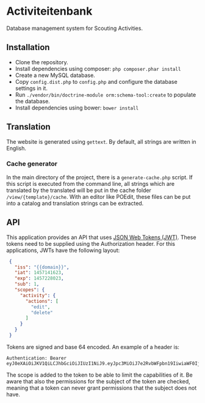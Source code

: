 # Activiteitenbank
Database management system for Scouting Activities.

## Installation
* Clone the repository.
* Install dependencies using composer: `php composer.phar install`
* Create a new MySQL database.
* Copy `config.dist.php` to `config.php` and configure the database settings in it.
* Run `./vendor/bin/doctrine-module orm:schema-tool:create` to populate the database.
* Install dependencies using bower: `bower install`

## Translation
The website is generated using `gettext`. By default, all strings are written in English.

### Cache generator
In the main directory of the project, there is a `generate-cache.php` script. If this script is executed from the
command line, all strings which are translated by the translated will be put in the cache folder
`/view/{template}/cache`. With an editor like POEdit, these files can be put into a catalog and translation strings can
be extracted.

## API
This application provides an API that uses [JSON Web Tokens (JWT)](http://jwt.io/). These tokens need to be supplied
 using the Authorization header. For this applications, JWTs have the following layout:
```json
 {
   "iss": "{{domain}}",
   "iat": 1457141623,
   "exp": 1457228023,
   "sub": 1,
   "scopes": {
     "activity": {
       "actions": [
         "edit",
         "delete"
       ]
     }
   }
 }
```
Tokens are signed and base 64 encoded. An example of a header is:
```
Authentication: Bearer eyJ0eXAiOiJKV1QiLCJhbGciOiJIUzI1NiJ9.eyJpc3MiOiJ7e2RvbWFpbn19IiwiaWF0IjoxNDU3MTQxNjIzLCJleHAiOjE0NTcyMjgwMjMsInN1YiI6MSwic2NvcGVzIjp7ImFjdGl2aXR5Ijp7ImFjdGlvbnMiOlsiZWRpdCIsImRlbGV0ZSJdfX19.2lSXvVWWE5bgYcCY95eooRN11GSP4EQTHvX_AWMJaO4
```
The scope is added to the token to be able to limit the capabilities of it. Be aware that also the permissions for the
subject of the token are checked, meaning that a token can never grant permissions that the subject does not have.